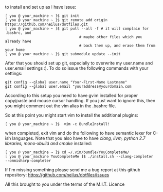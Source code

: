 to install and set up as I have issue:

```
[ you @ your_machine ~ ]$ git init
[ you @ your_machine ~ ]$ git remote add origin https://github.com/neilus/dotfiles.git
[ you @ your_machine ~ ]$ git pull --all -f # it will complain for .bashrc, and
                                  # maybe other files which you already have
                                  # back them up, and erase them from your home
[ you @ your_machine ~ ]$ git submodule update --init
```
After that you should set up git, especially to overwrite my user.name and
user.email settings :). To do so issue the following commands with your
settings:

```
git config --global user.name "Your-First-Name Lastname"
git config --global user.email "youraddress@yourdomain.com
```

According to this setup you need to have gvim installed for proper copy/paste
and mouse cursor handling. If you just want to ignore this, then you might
comment out the vim alias in the .bashrc file.

So at this point you might start vim to install the additional
plugins:
```
[ you @ your_machine ~ ]$  vim -c BundleInstall!
```
when completed, exit vim and do the following to have semantic lexer for C-ish
languages. Note that you also have to have *clang, llvm, python 2.7 libraries,
mono-xbuild  and cmake* installed:

```
[ you @ your_machine ~ ]$ cd ~/.vim/bundle/YouCompleteMe/
[ you @ your_machine YouCompleteMe ]$ ./install.sh --clang-completer
--omnisharp-completer
```

If I'm missing something please send me a bug report at this github repository:
https://github.com/neilus/dotfiles/issues

All this brought to you under the terms of the M.I.T. Licence

